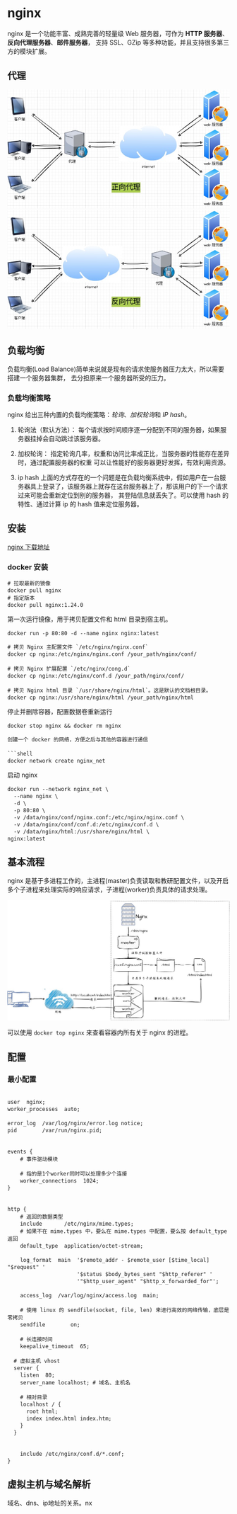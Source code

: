 # nginx

nginx 是一个功能丰富、成熟完善的轻量级 Web 服务器，可作为 **HTTP 服务器**、**反向代理服务器**、**邮件服务器**，
支持 SSL、GZip 等多种功能，并且支持很多第三方的模块扩展。

## 代理

![正向代理](../assets/正向代理.jpg)
![反向代理](../assets/反向代理.jpg)

## 负载均衡

负载均衡(Load Balance)简单来说就是现有的请求使服务器压力太大，所以需要搭建一个服务器集群，
去分担原来一个服务器所受的压力。

### 负载均衡策略

nginx 给出三种内置的负载均衡策略：*轮询*、*加权轮询*和 *IP hash*。

1. 轮询法（默认方法）：
每个请求按时间顺序逐一分配到不同的服务器，如果服务器挂掉会自动跳过该服务器。

2. 加权轮询：
指定轮询几率，权重和访问比率成正比，当服务器的性能存在差异时，通过配置服务器的权重
可以让性能好的服务器更好发挥，有效利用资源。

3. ip hash
上面的方式存在的一个问题是在负载均衡系统中，假如用户在一台服务器具上登录了，该服务器上就存在这台服务器上了，那该用户的下一个请求过来可能会重新定位到别的服务器，
其登陆信息就丢失了。可以使用 hash 的特性、通过计算 ip 的 hash 值来定位服务器。

## 安装

[nginx 下载地址](https://nginx.org/en/download.html)

### docker 安装

```shell
# 拉取最新的镜像
docker pull nginx
# 指定版本
docker pull nginx:1.24.0
```

第一次运行镜像，用于拷贝配置文件和 html 目录到宿主机。

```shell
docker run -p 80:80 -d --name nginx nginx:latest
```

```shell
# 拷贝 Nginx 主配置文件 `/etc/nginx/nginx.conf`
docker cp nginx:/etc/nginx/nginx.conf /your_path/nginx/conf/

# 拷贝 Nginx 扩展配置 `/etc/nginx/cong.d`
docker cp nginx:/etc/nginx/conf.d /your_path/nginx/conf/

# 拷贝 Nginx html 目录 `/usr/share/nginx/html`。这是默认的文档根目录。
docker cp nginx:/usr/share/nginx/html /your_path/nginx/html

```

停止并删除容器，配置数据卷重新运行

```shell
docker stop nginx && docker rm nginx
```

```shell
创建一个 docker 的网络，方便之后与其他的容器进行通信

```shell
docker network create nginx_net
```

启动 nginx

```shell
docker run --network nginx_net \
  --name nginx \
  -d \
  -p 80:80 \
  -v /data/nginx/conf/nginx.conf:/etc/nginx/nginx.conf \
  -v /data/nginx/conf/conf.d:/etc/nginx/conf.d \
  -v /data/nginx/html:/usr/share/nginx/html \
nginx:latest
```

## 基本流程

nginx 是基于多进程工作的，主进程(master)负责读取和教研配置文件，以及开启多个子进程来处理实际的响应请求，子进程(worker)负责具体的请求处理。

![nginx 多进程模型](../assets/nginx.jpg)

可以使用 `docker top nginx` 来查看容器内所有关于 nginx 的进程。

## 配置

### 最小配置

```shell

user  nginx;
worker_processes  auto;

error_log  /var/log/nginx/error.log notice;
pid        /var/run/nginx.pid;


events {
    # 事件驱动模块

    # 指的是1个worker同时可以处理多少个连接
    worker_connections  1024;
}


http {
    # 返回的数据类型
    include       /etc/nginx/mime.types;
    # 如果不在 mime.types 中，要么在 mime.types 中配置，要么按 default_type 返回
    default_type  application/octet-stream;

    log_format  main  '$remote_addr - $remote_user [$time_local] "$request" '
                      '$status $body_bytes_sent "$http_referer" '
                      '"$http_user_agent" "$http_x_forwarded_for"';

    access_log  /var/log/nginx/access.log  main;

    # 使用 linux 的 sendfile(socket, file, len) 来进行高效的网络传输，底层是零拷贝
    sendfile        on;

    # 长连接时间
    keepalive_timeout  65;

  # 虚拟主机 vhost
  server {
    listen  80;
    server_name localhost; # 域名、主机名

    # 相对目录
    localhost / {
      root html;
      index index.html index.htm;
    }
  }


    include /etc/nginx/conf.d/*.conf;
}
```

## 虚拟主机与域名解析

域名、dns、ip地址的关系。nx
